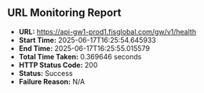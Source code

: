 ## URL Monitoring Report

- **URL:** https://api-gw1-prod1.fisglobal.com/gw/v1/health
- **Start Time:** 2025-06-17T16:25:54.645933
- **End Time:** 2025-06-17T16:25:55.015579
- **Total Time Taken:** 0.369646 seconds
- **HTTP Status Code:** 200
- **Status:** Success
- **Failure Reason:** N/A
